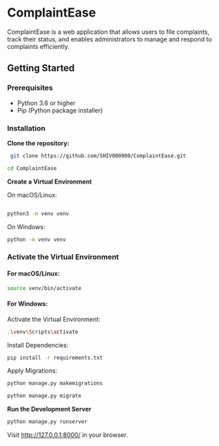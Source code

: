 # ComplaintEase

ComplaintEase is a web application that allows users to file complaints, track their status, and enables administrators to manage and respond to complaints efficiently.

## Getting Started

### Prerequisites

- Python 3.6 or higher
- Pip (Python package installer)

### Installation

 **Clone the repository:**

```bash
 git clone https://github.com/SHIV000000/ComplaintEase.git
```
```bash
cd ComplaintEase
 ```
**Create a Virtual Environment**

On macOS/Linux:
   ```bash

   python3 -m venv venv
   ```
 On Windows:
   ```bash
   python -m venv venv
   ```

### Activate the Virtual Environment
#### For macOS/Linux:

```bash
source venv/bin/activate
 ```
#### For Windows:
Activate the Virtual Environment:
```bash
.\venv\Scripts\activate
```
Install Dependencies:

```bash
pip install -r requirements.txt
```

Apply Migrations:

```bash
python manage.py makemigrations
```

```bash
python manage.py migrate
```

**Run the Development Server**

```bash
python manage.py runserver
```

Visit http://127.0.0.1:8000/ in your browser.
